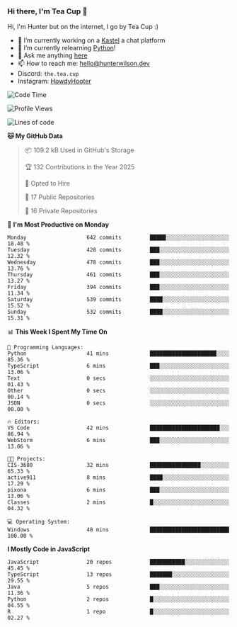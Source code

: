 ### Hi there, I'm Tea Cup 👋 

Hi, I'm Hunter but on the internet, I go by Tea Cup :)

- 🔭 I’m currently working on a [Kastel](https://github.com/KastelApp) a chat platform
- 🌱 I’m currently relearning [Python](https://github.com/TheTeaCup/CIS-3680)!
- 💬 Ask me anything [here](https://github.com/TheTeaCup/TheTeaCup/issues)
- 📫 How to reach me: [hello@hunterwilson.dev](mailto:hello@hunterwilson.dev)
- Discord: `the.tea.cup`
- Instagram: [HowdyHooter](https://instagram.com/HowdyHooter)

<!--START_SECTION:waka-->
![Code Time](http://img.shields.io/badge/Code%20Time-620%20hrs%2029%20mins-blue)

![Profile Views](http://img.shields.io/badge/Profile%20Views-0-blue)

![Lines of code](https://img.shields.io/badge/From%20Hello%20World%20I%27ve%20Written-1.4%20million%20lines%20of%20code-blue)

**🐱 My GitHub Data** 

> 📦 109.2 kB Used in GitHub's Storage 
 > 
> 🏆 132 Contributions in the Year 2025
 > 
> 💼 Opted to Hire
 > 
> 📜 17 Public Repositories 
 > 
> 🔑 16 Private Repositories 
 > 
📅 **I'm Most Productive on Monday** 

```text
Monday                   642 commits         █████░░░░░░░░░░░░░░░░░░░░   18.48 % 
Tuesday                  428 commits         ███░░░░░░░░░░░░░░░░░░░░░░   12.32 % 
Wednesday                478 commits         ███░░░░░░░░░░░░░░░░░░░░░░   13.76 % 
Thursday                 461 commits         ███░░░░░░░░░░░░░░░░░░░░░░   13.27 % 
Friday                   394 commits         ███░░░░░░░░░░░░░░░░░░░░░░   11.34 % 
Saturday                 539 commits         ████░░░░░░░░░░░░░░░░░░░░░   15.52 % 
Sunday                   532 commits         ████░░░░░░░░░░░░░░░░░░░░░   15.31 % 
```


📊 **This Week I Spent My Time On** 

```text
💬 Programming Languages: 
Python                   41 mins             █████████████████████░░░░   85.36 % 
TypeScript               6 mins              ███░░░░░░░░░░░░░░░░░░░░░░   13.06 % 
Text                     0 secs              ░░░░░░░░░░░░░░░░░░░░░░░░░   01.43 % 
Other                    0 secs              ░░░░░░░░░░░░░░░░░░░░░░░░░   00.14 % 
JSON                     0 secs              ░░░░░░░░░░░░░░░░░░░░░░░░░   00.00 % 

🔥 Editors: 
VS Code                  42 mins             ██████████████████████░░░   86.94 % 
WebStorm                 6 mins              ███░░░░░░░░░░░░░░░░░░░░░░   13.06 % 

🐱‍💻 Projects: 
CIS-3680                 32 mins             ████████████████░░░░░░░░░   65.33 % 
active911                8 mins              ████░░░░░░░░░░░░░░░░░░░░░   17.29 % 
pixona                   6 mins              ███░░░░░░░░░░░░░░░░░░░░░░   13.06 % 
Classes                  2 mins              █░░░░░░░░░░░░░░░░░░░░░░░░   04.32 % 

💻 Operating System: 
Windows                  48 mins             █████████████████████████   100.00 % 
```

**I Mostly Code in JavaScript** 

```text
JavaScript               20 repos            ███████████░░░░░░░░░░░░░░   45.45 % 
TypeScript               13 repos            ███████░░░░░░░░░░░░░░░░░░   29.55 % 
Java                     5 repos             ███░░░░░░░░░░░░░░░░░░░░░░   11.36 % 
Python                   2 repos             █░░░░░░░░░░░░░░░░░░░░░░░░   04.55 % 
R                        1 repo              █░░░░░░░░░░░░░░░░░░░░░░░░   02.27 % 
```




<!--END_SECTION:waka-->

